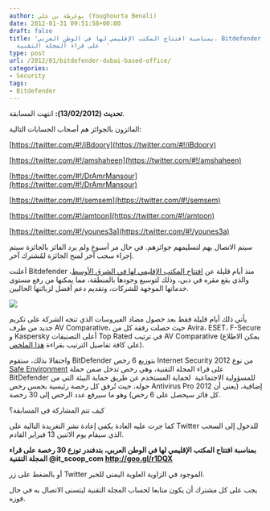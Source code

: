 ```yaml
---
author: يوغرطة بن علي (Youghourta Benali)
date: 2012-01-31 09:51:58+00:00
draft: false
title: 'بمناسبة افتتاح المكتب الإقليمي لها في الوطن العربي، Bitdefender توزع 30 رخصة
  على قراء المجلة التقنية  '
type: post
url: /2012/01/bitdefender-dubai-based-office/
categories:
- Security
tags:
- Bitdefender
---
```


**تحديث (13/02/2012):** انتهت المسابقة.




الفائزون بالجوائز هم أصحاب الحسابات التالية:




[https://twitter.com/#!/iBdoory](https://twitter.com/#!/iBdoory)




[https://twitter.com/#!/amshaheen](https://twitter.com/#!/amshaheen)




[https://twitter.com/#!/DrAmrMansour](https://twitter.com/#!/DrAmrMansour)




[https://twitter.com/#!/semsem](https://twitter.com/#!/semsem)




[https://twitter.com/#!/amtoon](https://twitter.com/#!/amtoon)




[https://twitter.com/#!/younes3a](https://twitter.com/#!/younes3a)




سيتم الاتصال بهم لتسليمهم جوائزهم. في حال مر أسبوع ولم يرد الفائز بالجائزة سيتم إجراء سحب آخر لمنح الجائزة لمُشترك آخر.




أعلنت Bitdefender منذ أيام قليلة عن [افتتاح المكتب الإقليمي لها في الشرق الأوسط](http://www.bitdefenderme.com/news/%D8%A8%D8%AA%D8%AF%D9%8A%D9%81%D9%86%D8%AF%D8%B1-%D8%AA%D8%B3%D8%AA%D9%87%D8%AF%D9%81-%D8%B3%D9%88%D9%82-%D8%A7%D9%84%D8%B4%D8%B1%D9%83%D8%A7%D8%AA-%D8%A7%D9%84%D9%83%D8%A8%D8%B1%D9%89-%D9%81%D9%8A-%D8%A7%D9%84%D8%B4%D8%B1%D9%82-%D8%A7%D9%84%D8%A7%D9%88%D8%B3%D8%B7-%D8%A8%D8%A7%D9%81%D8%AA%D8%AA%D8%A7%D8%AD-%D9%85%D9%83%D8%AA%D8%A8-%D8%A7%D9%82%D9%84%D9%8A%D9%85%D9%8A-%D8%AC%D8%AF%D9%8A%D8%AF-2344.html)، والذي يقع مقره في دبي، وذلك لتوسيع وجودها بالمنطقة، مما يمكنها من رفع مستوى خدماتها الموجهة للشركات، وتقديم دعم أفضل لزبائنها الحاليين.




[![](https://www.it-scoop.com/wp-content/uploads/2011/09/Bitdefender-Red.png)
](https://www.it-scoop.com/wp-content/uploads/2011/09/Bitdefender-Red.png)




يأتي ذلك أيام قليلة فقط بعد حصول مضاد الفيروسات الذي تنجه الشركة على تكريم جديد من طرف AV Comparative، حيث حصلت رفقة كل من Avira، ESET، F-Secure و Kaspersky أعلى التصنيفات Top Rated في ترتيب AV Comparative (يمكن الاطلاع على كافة تفاصيل الترتيب بقراءة [هذا الملخص](http://www.av-comparatives.org/images/stories/test/summary/summary2011.pdf)).




واحتفالا بذلك، ستقوم BitDefender بتوزيع 6 رخص Internet Security 2012 من نوع [Safe Environment](http://www.bitdefender.com/media/html/safeenvironment/#1) على قراء المجلة التقنية، وهي رخص تدخل ضمن حملة BitDefender للمسؤولية الاجتماعية  لحماية المستخدم عن طريق حماية البيئة التي من حوله، حيث تُرفق كل رخصة رئيسية بخمس رخص Antivirus Pro 2012 إضافية، (يعني أن كل فائز سيحصل على 6 رخص) وهو ما سيرفع عدد الرخص إلى 30 رخصة.




كيف تتم المشاركة في المسابقة؟




كما جرت عليه العادة يكفي إعادة نشر التغريدة التالية على Twitter للدخول إلى السحب الذي سيقام يوم الاثنين 13 فبراير القادم.




**بمناسبة افتتاح المكتب الإقليمي لها في الوطن العربي، بتدفندر توزع 30 رخصة على قراء المجلة التقنية @it_scoop_com http://goo.gl/r1DQX**




أو بالضغط على زر Twitter الموجود في الزاوية العلوية اليمنى للخبر.




يجب على كل مشترك أن يكون متابعا لحساب المجلة التقنية ليتسنى الاتصال به في حال فوزه.
